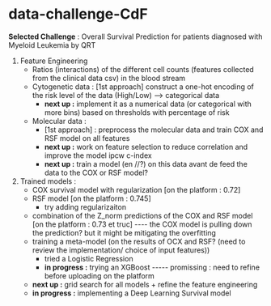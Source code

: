 # data-challenge-CdF
**Selected Challenge** : Overall Survival Prediction for patients diagnosed with Myeloid Leukemia by QRT

1. Feature Engineering
   - Ratios (interactions) of the different cell counts (features collected from the clinical data csv) in the blood stream
   - Cytogenetic data : [1st approach] construct a one-hot encoding of the risk level of the data (High/Low) --> categorical data
        - **next up :** implement it as a numerical data (or categorical with more bins) based on thresholds with percentage of risk
   - Molecular data :
        - [1st approach] : preprocess the molecular data and train COX and RSF model on all features
        - **next up :** work on feature selection to reduce correlation and improve the model ipcw c-index
        - **next up :** train a model (en //?) on this data avant de feed the data to the COX or RSF model?
2. Trained models :
     - COX survival model with regularization [on the platform : 0.72]
     - RSF model [on the platform : 0.745]
          - try adding regularizaiton
     - combination of the Z_norm predictions of the COX and RSF model [on the platform : 0.73 et truc] ---- the COX model is pulling down the prediction? but it might be mitigating the overfitting
     - training a meta-model (on the results of OCX and RSF? (need to review the implementation/ choice of input features))
          - tried a Logistic Regression
          - **in progress :** trying an XGBoost ----- promissing : need to refine before uploading on the platform
     - **next up :** grid search for all models + refine the feature engineering
     - **in progress :** implementing a Deep Learning Survival model
   
